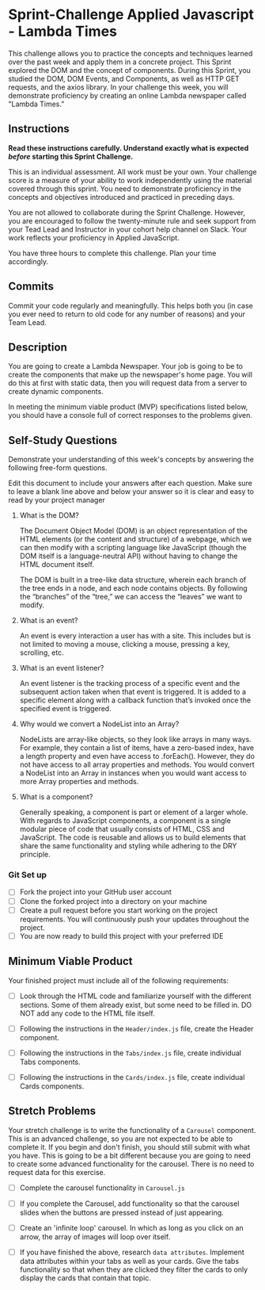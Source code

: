 # Sprint-Challenge Applied Javascript - Lambda Times

This challenge allows you to practice the concepts and techniques learned over the past week and apply them in a concrete project. This Sprint explored the DOM and the concept of components. During this Sprint, you studied the DOM, DOM Events, and Components, as well as HTTP GET requests, and the axios library. In your challenge this week, you will demonstrate proficiency by creating an online Lambda newspaper called "Lambda Times."

## Instructions

**Read these instructions carefully. Understand exactly what is expected _before_ starting this Sprint Challenge.**

This is an individual assessment. All work must be your own. Your challenge score is a measure of your ability to work independently using the material covered through this sprint. You need to demonstrate proficiency in the concepts and objectives introduced and practiced in preceding days.

You are not allowed to collaborate during the Sprint Challenge. However, you are encouraged to follow the twenty-minute rule and seek support from your Tead Lead and Instructor in your cohort help channel on Slack. Your work reflects your proficiency in Applied JavaScript.

You have three hours to complete this challenge. Plan your time accordingly.

## Commits

Commit your code regularly and meaningfully. This helps both you (in case you ever need to return to old code for any number of reasons) and your Team Lead.

## Description

You are going to create a Lambda Newspaper. Your job is going to be to create the components that make up the newspaper's home page. You will do this at first with static data, then you will request data from a server to create dynamic components.

In meeting the minimum viable product (MVP) specifications listed below, you should have a console full of correct responses to the problems given.

## Self-Study Questions

Demonstrate your understanding of this week's concepts by answering the following free-form questions.

Edit this document to include your answers after each question. Make sure to leave a blank line above and below your answer so it is clear and easy to read by your project manager

1. What is the DOM?

    The Document Object Model (DOM) is an object representation of the HTML elements (or the content and structure) of a webpage, which we can then modify with a scripting language like JavaScript (though the DOM itself is a language-neutral API) without having to change the HTML document itself. 

    The DOM is built in a tree-like data structure, wherein each branch of the tree ends in a node, and each node contains objects. By following the “branches” of the “tree,” we can access the “leaves” we want to modify. 

2. What is an event?

    An event is every interaction a user has with a site. This includes but is not limited to moving a mouse, clicking a mouse, pressing a key, scrolling, etc. 

3. What is an event listener?

    An event listener is the tracking process of a specific event and the subsequent action taken when that event is triggered. It is added to a specific element along with a callback function that’s invoked once the specified event is triggered. 

4. Why would we convert a NodeList into an Array?

    NodeLists are array-like objects, so they look like arrays in many ways. For example, they contain a list of items, have a zero-based index, have a length property and even have access to .forEach(). However, they do not have access to all array properties and methods. You would convert a NodeList into an Array in instances when you would want access to more Array properties and methods. 

5. What is a component?

    Generally speaking, a component is part or element of a larger whole. With regards to JavaScript components, a component is a single modular piece of code that usually consists of HTML, CSS and JavaScript. The code is reusable and allows us to build elements that share the same functionality and styling while adhering to the DRY principle. 

### Git Set up

* [ ] Fork the project into your GitHub user account
* [ ] Clone the forked project into a directory on your machine
* [ ] Create a pull request before you start working on the project requirements.  You will continuously push your updates throughout the project.
* [ ] You are now ready to build this project with your preferred IDE

## Minimum Viable Product

Your finished project must include all of the following requirements:

* [ ] Look through the HTML code and familiarize yourself with the different sections. Some of them already exist, but some need to be filled in. DO NOT add any code to the HTML file itself.

* [ ] Following the instructions in the `Header/index.js` file, create the Header component. 

* [ ] Following the instructions in the `Tabs/index.js` file, create individual Tabs components.

* [ ] Following the instructions in the `Cards/index.js` file, create individual Cards components.

## Stretch Problems

Your stretch challenge is to write the functionality of a `Carousel` component. This is an advanced challenge, so you are not expected to be able to complete it. If you begin and don't finish, you should still submit with what you have. This is going to be a bit different because you are going to need to create some advanced functionality for the carousel. There is no need to request data for this exercise.

* [ ] Complete the carousel functionality in `Carousel.js`

* [ ] If you complete the Carousel, add functionality so that the carousel slides when the buttons are pressed instead of just appearing.

* [ ] Create an 'infinite loop' carousel. In which as long as you click on an arrow, the array of images will loop over itself.

* [ ] If you have finished the above, research `data attributes`. Implement data attributes within your tabs as well as your cards. Give the tabs functionality so that when they are clicked they filter the cards to only display the cards that contain that topic.
